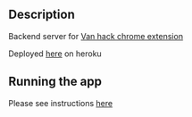 ## Description

Backend server for [Van hack chrome extension](https://github.com/goodmite/van-hack-extension-fe)

Deployed [here](https://van-hack-be.herokuapp.com/) on heroku

## Running the app
Please see instructions [here](https://github.com/goodmite/van-hack-extension-fe#running-the-project)
